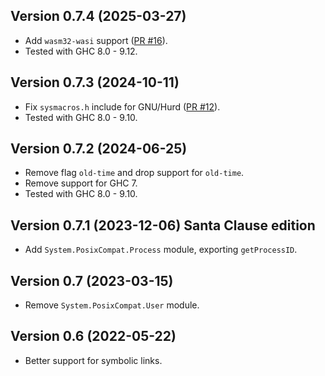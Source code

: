 ## Version 0.7.4 (2025-03-27)

 - Add `wasm32-wasi` support
   ([PR #16](https://github.com/haskell-pkg-janitors/unix-compat/pull/16)).
- Tested with GHC 8.0 - 9.12.

## Version 0.7.3 (2024-10-11)

- Fix `sysmacros.h` include for GNU/Hurd
  ([PR #12](https://github.com/haskell-pkg-janitors/unix-compat/pull/12)).
- Tested with GHC 8.0 - 9.10.

## Version 0.7.2 (2024-06-25)

- Remove flag `old-time` and drop support for `old-time`.
- Remove support for GHC 7.
- Tested with GHC 8.0 - 9.10.

## Version 0.7.1 (2023-12-06) Santa Clause edition

- Add `System.PosixCompat.Process` module, exporting `getProcessID`.

## Version 0.7 (2023-03-15)

- Remove `System.PosixCompat.User` module.

## Version 0.6 (2022-05-22)

- Better support for symbolic links.
